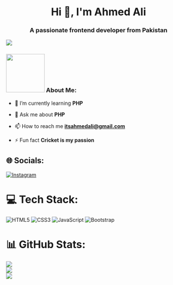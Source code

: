 <h1 align="center">Hi 👋, I'm Ahmed Ali</h1>
<h3 align="center">A passionate frontend developer from Pakistan</h3>

[![](https://visitcount.itsvg.in/api?id=itsahmedali21&icon=0&color=0)](https://visitcount.itsvg.in)
### <img src="https://github.com/TheDudeThatCode/TheDudeThatCode/blob/master/Assets/Developer.gif" width="105" /> About Me:

- 🌱 I’m currently learning **PHP**

- 💬 Ask me about **PHP**

- 📫 How to reach me **itsahmedali@gmail.com**

- ⚡ Fun fact **Cricket is my passion**

## 🌐 Socials:
[![Instagram](https://img.shields.io/badge/Instagram-%23E4405F.svg?logo=Instagram&logoColor=white)](https://instagram.com/4hmed_sirohi)

# 💻 Tech Stack:
 ![HTML5](https://img.shields.io/badge/html5-%23E34F26.svg?style=for-the-badge&logo=html5&logoColor=white) ![CSS3](https://img.shields.io/badge/css3-%231572B6.svg?style=for-the-badge&logo=css3&logoColor=white) ![JavaScript](https://img.shields.io/badge/javascript-%23323330.svg?style=for-the-badge&logo=javascript&logoColor=%23F7DF1E) ![Bootstrap](https://img.shields.io/badge/bootstrap-%23563D7C.svg?style=for-the-badge&logo=bootstrap&logoColor=white) 
 
# 📊 GitHub Stats:
![](https://github-readme-stats.vercel.app/api?username=itsahmedali21&theme=blue-green&hide_border=false&include_all_commits=true&count_private=true)<br/>
![](https://github-readme-streak-stats.herokuapp.com/?user=itsahmedali21&theme=blue-green&hide_border=false)<br/>
![](https://github-readme-stats.vercel.app/api/top-langs/?username=itsahmedali21&theme=blue-green&hide_border=false&include_all_commits=true&count_private=true&layout=compact)
